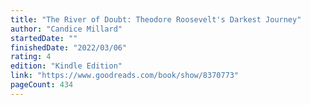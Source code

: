 ```yaml
---
title: "The River of Doubt: Theodore Roosevelt's Darkest Journey"
author: "Candice Millard"
startedDate: ""
finishedDate: "2022/03/06"
rating: 4
edition: "Kindle Edition"
link: "https://www.goodreads.com/book/show/8370773"
pageCount: 434
---
```



